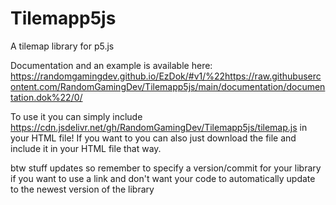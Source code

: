 # Tilemapp5js
A tilemap library for p5.js

Documentation and an example is available here: https://randomgamingdev.github.io/EzDok/#v1/%22https://raw.githubusercontent.com/RandomGamingDev/Tilemapp5js/main/documentation/documentation.dok%22/0/

To use it you can simply include https://cdn.jsdelivr.net/gh/RandomGamingDev/Tilemapp5js/tilemap.js in your HTML file! If you want to you can also just download the file and include it in your HTML file that way.

btw stuff updates so remember to specify a version/commit for your library if you want to use a link and don't want your code to automatically update to the newest version of the library


